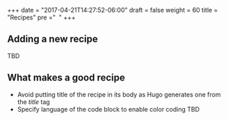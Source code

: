 +++
date = "2017-04-21T14:27:52-06:00"
draft = false
weight = 60
title = "Recipes"
pre ="<i class='fa fa-cutlery'></i>&nbsp;&nbsp;"
+++

## Adding a new recipe
TBD

## What makes a good recipe
- Avoid putting title of the recipe in its body as Hugo generates one from the *title* tag
- Specify language of the code block to enable color coding
TBD
